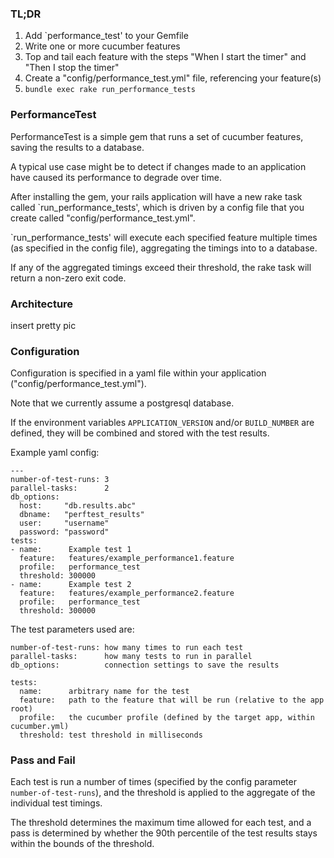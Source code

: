 ### TL;DR

1. Add `performance_test' to your Gemfile
2. Write one or more cucumber features
3. Top and tail each feature with the steps "When I start the timer" and "Then I stop the timer"
4. Create a "config/performance_test.yml" file, referencing your feature(s)
5. `bundle exec rake run_performance_tests`


### PerformanceTest

PerformanceTest is a simple gem that runs a set of cucumber features, saving the results to a database.

 A typical use case might be to detect if changes made to an application have caused its performance to degrade over time.

After installing the gem, your rails application will have a new rake task called `run_performance_tests', which is driven by a config file that you create called "config/performance_test.yml".

`run_performance_tests' will execute each specified feature multiple times (as specified in the config file), aggregating the timings into to a database.

If any of the aggregated timings exceed their threshold, the rake task will return a non-zero exit code.


### Architecture

insert pretty pic


### Configuration

Configuration is specified in a yaml file within your application ("config/performance_test.yml").

Note that we currently assume a postgresql database.

If the environment variables `APPLICATION_VERSION` and/or `BUILD_NUMBER` are defined, they will be combined and stored with the test results.

Example yaml config:

```
---
number-of-test-runs: 3
parallel-tasks:      2
db_options:
  host:     "db.results.abc"
  dbname:   "perftest_results"
  user:     "username"
  password: "password"
tests:
- name:      Example test 1
  feature:   features/example_performance1.feature
  profile:   performance_test
  threshold: 300000
- name:      Example test 2
  feature:   features/example_performance2.feature
  profile:   performance_test
  threshold: 300000
```

The test parameters used are:
```
number-of-test-runs: how many times to run each test
parallel-tasks:      how many tests to run in parallel
db_options:          connection settings to save the results

tests:
  name:      arbitrary name for the test
  feature:   path to the feature that will be run (relative to the app root)
  profile:   the cucumber profile (defined by the target app, within cucumber.yml)
  threshold: test threshold in milliseconds
```


### Pass and Fail

Each test is run a number of times (specified by the config parameter `number-of-test-runs`), and the threshold is applied to the aggregate of the individual test timings.

The threshold determines the maximum time allowed for each test, and a pass is determined by whether the 90th percentile of the test results stays within the bounds of the threshold.

